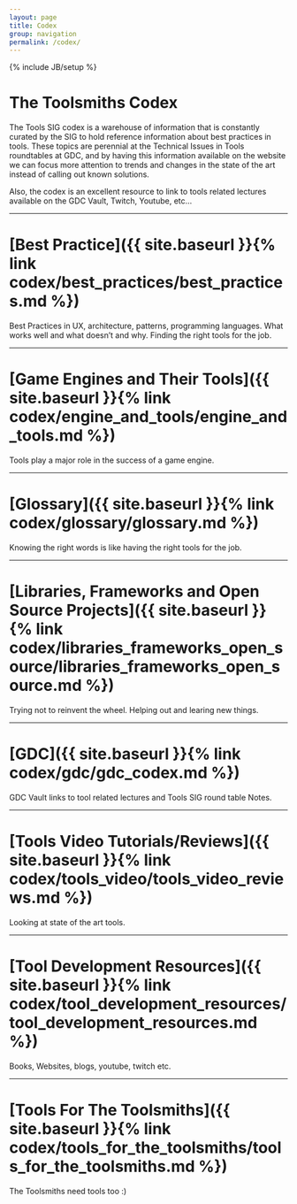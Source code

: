 ```yaml
---
layout: page
title: Codex
group: navigation
permalink: /codex/
---
```

{% include JB/setup %}

# The Toolsmiths Codex

The Tools SIG codex is a warehouse of information that is constantly curated by the SIG to hold reference information about best practices in tools. These topics are perennial at the Technical Issues in Tools roundtables at GDC, and by having this information available on the website we can focus more attention to trends and changes in the state of the art instead of calling out known solutions.

Also, the codex is an excellent resource to link to tools related lectures available on the GDC Vault, Twitch, Youtube, etc…

------

# [Best Practice]({{ site.baseurl }}{% link codex/best_practices/best_practices.md %})
Best Practices in UX, architecture, patterns, programming languages. What works well and what doesn’t and why. Finding the right tools for the job.

------

# [Game Engines and Their Tools]({{ site.baseurl }}{% link codex/engine_and_tools/engine_and_tools.md %})
Tools play a major role in the success of a game engine.

------

# [Glossary]({{ site.baseurl }}{% link codex/glossary/glossary.md %})
Knowing the right words is like having the right tools for the job.

------

# [Libraries, Frameworks and Open Source Projects]({{ site.baseurl }}{% link codex/libraries_frameworks_open_source/libraries_frameworks_open_source.md %})
Trying not to reinvent the wheel. Helping out and learing new things.

------

# [GDC]({{ site.baseurl }}{% link codex/gdc/gdc_codex.md %})
GDC Vault links to tool related lectures and Tools SIG round table Notes.

------

# [Tools Video Tutorials/Reviews]({{ site.baseurl }}{% link codex/tools_video/tools_video_reviews.md %})
Looking at state of the art tools.

------

# [Tool Development Resources]({{ site.baseurl }}{% link codex/tool_development_resources/tool_development_resources.md %})
Books, Websites, blogs, youtube, twitch etc.

------

# [Tools For The Toolsmiths]({{ site.baseurl }}{% link codex/tools_for_the_toolsmiths/tools_for_the_toolsmiths.md %})
The Toolsmiths need tools too :)